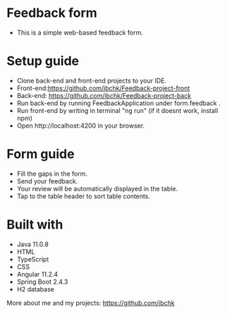 # Feedback form
* This is a simple web-based feedback form.
# Setup guide
* Clone back-end and front-end projects to your IDE.
* Front-end:https://github.com/ibchk/Feedback-project-front
* Back-end: https://github.com/ibchk/Feedback-project-back
* Run back-end by running FeedbackApplication under form.feedback .
* Run front-end by writing in terminal "ng run" (if it doesnt work, install npm)
* Open http://localhost:4200 in your browser.
# Form guide
* Fill the gaps in the form.
* Send your feedback.
* Your review will be automatically displayed in the table.
* Tap to the table header to sort table contents.
# Built with 
- Java 11.0.8
- HTML
- TypeScript
- CSS
- Angular 11.2.4
- Spring Boot 2.4.3
- H2 database

More about me and my projects: https://github.com/ibchk
